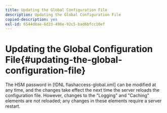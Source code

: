 ```yaml
---
title: Updating the Global Configuration File
description: Updating the Global Configuration File
copied-description: yes
exl-id: 6544d8ae-6d23-498e-92c5-bad6bfcc10ef
---
```

# Updating the Global Configuration File{#updating-the-global-configuration-file}

The HSM password in [!DNL flashaccess-global.xml] can be modified at any time, and the changes take effect the next time the server reloads the configuration file. However, changes to the "Logging" and "Caching" elements are not reloaded; any changes in these elements require a server restart.
